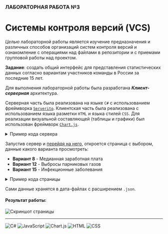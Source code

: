 ### ЛАБОРАТОРНАЯ РАБОТА №3
# Системы контроля версий (VCS)

*Целью* лабораторной работы является изучение предназначения и различных способов организаций систем контроля версий и ознакомление с операциями над файлами в репозитории и с приемами групповой работы над проектом.

**Задание**: создать общий интерфейс для представления статистических данных согласно вариантам участников команды в России за последние 15 лет.

Для выполнения лабораторной работы была разработана ***Клиент-серверная*** архитектура. 

Серверная часть была реализована на языке `C#` с использованием фреймворка [`Serverito`](https://github.com/RonenNess/Serverito).
Клиентская часть была реализована с использованием языка разметки `HTML` и языка стилей `CSS`.
Для реализации визуальной составляющей (таблицы и графики) был использован фреймворк [`Chart.js`](https://github.com/chartjs/Chart.js).

<details> <summary>Пример кода сервера</summary>
        
```c#
string directory = "./../../../client";

var server = new HttpListener();

server.Prefixes.Add("http://localhost:8080/");

server.Start();
Console.WriteLine("Server started");

while (true) {
    HttpListenerContext context = server.GetContext();

    HttpListenerResponse response = context.Response;

    string path = directory+context.Request.RawUrl;
    if (context.Request.RawUrl == "/") path += "index.html";
    Console.WriteLine("Raw URL: {0}", context.Request.RawUrl);

    if (File.Exists(path)) {
        Console.WriteLine("URL: {0} ({1}) – OK", context.Request.Url.OriginalString, path);
        byte[] buffer = File.ReadAllBytes(path);

        response.ContentLength64 = buffer.Length;
        Stream output = response.OutputStream;
        output.Write(buffer, 0, buffer.Length);

        context.Response.Close();
    }
    else {
        Console.WriteLine("URL: {0} ({1}) – Not Found", context.Request.Url.OriginalString, path);
        context.Response.StatusCode = 404;
        context.Response.Close();
    }
}
```    
    
</details>

Запустив сервер и [перейдя на него](http://localhost:8080/), откроется страница с выбором, данные какого варианта просмотреть:
- **Вариант 8** - Медианная заработная плата
- **Вариант 12** - Выбросы парниковых газов
- **Вариант 15** - Инфекционные заболевания

<details> <summary>Пример кода страницы</summary>
    
```html
<!DOCTYPE html>
<html lang="ru">
<head>
    <meta charset="UTF-8">
    <meta http-equiv="X-UA-Compatible" content="IE=edge">
    <meta name="viewport" content="width=device-width, initial-scale=1.0">

    <link rel="stylesheet" href="./css/index.css">
    <link rel="preload" href="./fonts/MontserratAlternates-Regular.ttf" as="font">
    <link rel="preload" href="./fonts/MontserratAlternates-Bold.ttf" as="font">

    <title>Лабараторная работа №3</title>
    
    <script src="js/jquery.js"></script>
    <script src="js/chart.js"></script>
    <script src="js/script.js"></script>
</head>
<body>
    <div class="scheme">
    <nav class="navigation">
        <h1 class="title">Выберете схему:</h1>
        <ul class="variant__list">
            <li class="variant__item variant__item--8">
                <button class="variant__btn" id="salaries_btn" >Вариант 8</button>
            </li>
            <li class="variant__item variant__item--12">
                <button class="variant__btn" id="deseases_btn" >Вариант 12</button>
            </li>
            <li class="variant__item variant__item--15">
                <button class="variant__btn" id="gases_btn" >Вариант 15</button>
            </li>
        </ul>
    </nav>
    <section class="table-scheme">
        <p class="text" id="selectedSchema">таблица</p>
        <table class="table" id="table"></table>
    </section>
    <section class="graph-scheme">
        <canvas class="graph" id="graph"></canvas>
    </section>
    </div>
</body>
</html>
```
    
</details>

Сами данные хранятся в дата-файлах с расширением `.json`.

#### Результат работы:

![Скриншот страницы](https://github.com/dmitry-knvl/laba3/assets/102412482/b33b04ae-22e9-4bab-840d-604c7afcc929 "Внешний вид страницы")

---

![C#](https://img.shields.io/badge/c%23-%23239120.svg?style=for-the-badge&logo=c-sharp&logoColor=white)
![JavaScript](https://img.shields.io/badge/javascript-%23323330.svg?style=for-the-badge&logo=javascript&logoColor=%23F7DF1E)
![Chart.js](https://img.shields.io/badge/chart.js-F5788D.svg?style=for-the-badge&logo=chart.js&logoColor=white)
![HTML](https://img.shields.io/badge/html-%23E34F26.svg?style=for-the-badge)
![CSS](https://img.shields.io/badge/css-%231572B6.svg?style=for-the-badge)
